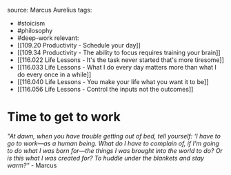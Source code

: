 source: Marcus Aurelius
tags:
- #stoicism 
- #philosophy 
- #deep-work 
relevant:
- [[109.20 Productivity - Schedule your day]]
- [[109.34 Productivity - The ability to focus requires training your brain]]
- [[116.022 Life Lessons - It's the task never started that's more tiresome]]
- [[116.033 Life Lessons - What I do every day matters more than what I do every once in a while]]
- [[116.040 Life Lessons - You make your life what you want it to be]]
- [[116.056 Life Lessons - Control the inputs not the outcomes]]

# Time to get to work

_"At dawn, when you have trouble getting out of bed, tell yourself: ‘I have to go to work—as a human being. What do I have to complain of, if I’m going to do what I was born for—the things I was brought into the world to do? Or is this what I was created for? To huddle under the blankets and stay warm?"_ - Marcus
